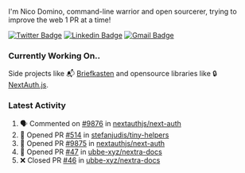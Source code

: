 
I'm Nico Domino, command-line warrior and open sourcerer, trying to improve the web 1 PR at a time!

[![Twitter Badge](https://img.shields.io/badge/-@ndom91-1ca0f1?style=flat-square&labelColor=1ca0f1&logo=twitter&logoColor=white&link=https://twitter.com/ndom91)](https://twitter.com/ndom91) [![Linkedin Badge](https://img.shields.io/badge/-ndom91-blue?style=flat-square&logo=Linkedin&logoColor=white&link=https://www.linkedin.com/in/ndom91/)](https://www.linkedin.com/in/ndom91/) [![Gmail Badge](https://img.shields.io/badge/-yo@ndo.dev-c14438?style=flat-square&logo=mail.ru&logoColor=white&link=mailto:yo@ndo.dev)](mailto:yo@ndo.dev)

### Currently Working On..

Side projects like 📬 [Briefkasten](https://briefkastenhq.com) and opensource libraries like 🔒 [NextAuth.js](https://github.com/nextauthjs/next-auth).

<!--START_SECTION_PROFILE_VIEWS:readme-info-->
<!--END_SECTION_PROFILE_VIEWS:readme-info-->

<!--START_SECTION_DAILY_COMMIT:readme-info-->
<!--END_SECTION_DAILY_COMMIT:readme-info-->

<!--START_SECTION_WEEKLY_COMMIT:readme-info-->
<!--END_SECTION_WEEKLY_COMMIT:readme-info-->

### Latest Activity

<!--START_SECTION:activity-->
1. 🗣 Commented on [#9876](https://github.com/nextauthjs/next-auth/pull/9876#issuecomment-1924912298) in [nextauthjs/next-auth](https://github.com/nextauthjs/next-auth)
2. 💪 Opened PR [#514](https://github.com/stefanjudis/tiny-helpers/pull/514) in [stefanjudis/tiny-helpers](https://github.com/stefanjudis/tiny-helpers)
3. 💪 Opened PR [#9875](https://github.com/nextauthjs/next-auth/pull/9875) in [nextauthjs/next-auth](https://github.com/nextauthjs/next-auth)
4. 💪 Opened PR [#47](https://github.com/ubbe-xyz/nextra-docs/pull/47) in [ubbe-xyz/nextra-docs](https://github.com/ubbe-xyz/nextra-docs)
5. ❌ Closed PR [#46](https://github.com/ubbe-xyz/nextra-docs/pull/46) in [ubbe-xyz/nextra-docs](https://github.com/ubbe-xyz/nextra-docs)
<!--END_SECTION:activity-->
